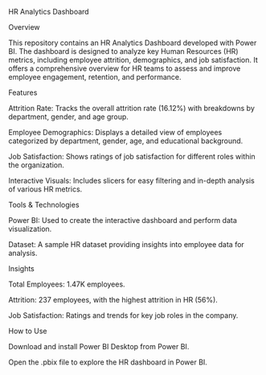 HR Analytics Dashboard

Overview

This repository contains an HR Analytics Dashboard developed with Power BI. The dashboard is designed to analyze key Human Resources (HR) metrics, including employee attrition, demographics, and job satisfaction. It offers a comprehensive overview for HR teams to assess and improve employee engagement, retention, and performance.

Features

Attrition Rate: Tracks the overall attrition rate (16.12%) with breakdowns by department, gender, and age group.

Employee Demographics: Displays a detailed view of employees categorized by department, gender, age, and educational background.

Job Satisfaction: Shows ratings of job satisfaction for different roles within the organization.

Interactive Visuals: Includes slicers for easy filtering and in-depth analysis of various HR metrics.

Tools & Technologies

Power BI: Used to create the interactive dashboard and perform data visualization.

Dataset: A sample HR dataset providing insights into employee data for analysis.

Insights

Total Employees: 1.47K employees.

Attrition: 237 employees, with the highest attrition in HR (56%).

Job Satisfaction: Ratings and trends for key job roles in the company.

How to Use

Download and install Power BI Desktop from Power BI.

Open the .pbix file to explore the HR dashboard in Power BI.
























